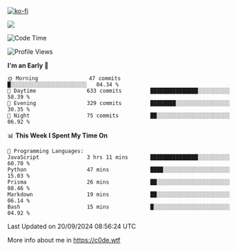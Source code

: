 [![ko-fi](https://ko-fi.com/img/githubbutton_sm.svg)](https://ko-fi.com/Z8Z4Y2LKX)

<a href="https://wakatime.com"><img src="https://wakatime.com/share/@c0dezin/b7f18a7c-ab3a-40b8-8bc7-b1b7bf71f1d6.svg" /></a>

<!--START_SECTION:waka-->
![Code Time](http://img.shields.io/badge/Code%20Time-107%20hrs%205%20mins-blue)

![Profile Views](http://img.shields.io/badge/Profile%20Views-0-blue)

**I'm an Early 🐤** 

```text
🌞 Morning                47 commits          █░░░░░░░░░░░░░░░░░░░░░░░░   04.34 % 
🌆 Daytime                633 commits         ███████████████░░░░░░░░░░   58.39 % 
🌃 Evening                329 commits         ████████░░░░░░░░░░░░░░░░░   30.35 % 
🌙 Night                  75 commits          ██░░░░░░░░░░░░░░░░░░░░░░░   06.92 % 
```


📊 **This Week I Spent My Time On** 

```text
💬 Programming Languages: 
JavaScript               3 hrs 11 mins       ███████████████░░░░░░░░░░   60.70 % 
Python                   47 mins             ████░░░░░░░░░░░░░░░░░░░░░   15.03 % 
Prisma                   26 mins             ██░░░░░░░░░░░░░░░░░░░░░░░   08.46 % 
Markdown                 19 mins             ██░░░░░░░░░░░░░░░░░░░░░░░   06.14 % 
Bash                     15 mins             █░░░░░░░░░░░░░░░░░░░░░░░░   04.92 % 
```


 Last Updated on 20/09/2024 08:56:24 UTC
<!--END_SECTION:waka-->

More info about me in https://c0de.wtf
